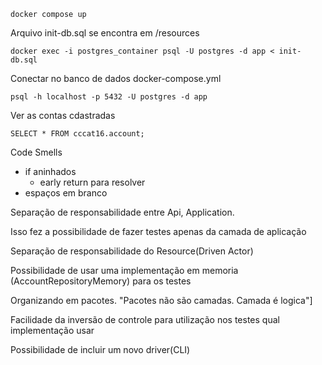 ``` console
docker compose up
```

Arquivo init-db.sql se encontra em /resources
``` console
docker exec -i postgres_container psql -U postgres -d app < init-db.sql
```

Conectar no banco de dados docker-compose.yml

````agsl
psql -h localhost -p 5432 -U postgres -d app
````
Ver as contas cdastradas
```agsl
SELECT * FROM cccat16.account;
```

Code Smells

- if aninhados
  - early return para resolver
- espaços em branco

Separação de responsabilidade entre Api, Application.

Isso fez a possibilidade de fazer testes apenas da camada de aplicação

Separação de responsabilidade do Resource(Driven Actor)

Possibilidade de usar uma implementação em memoria (AccountRepositoryMemory) para os testes

Organizando em pacotes. "Pacotes não são camadas. Camada é logica"]

Facilidade da inversão de controle para utilização nos testes qual implementação usar

Possibilidade de incluir um novo driver(CLI)